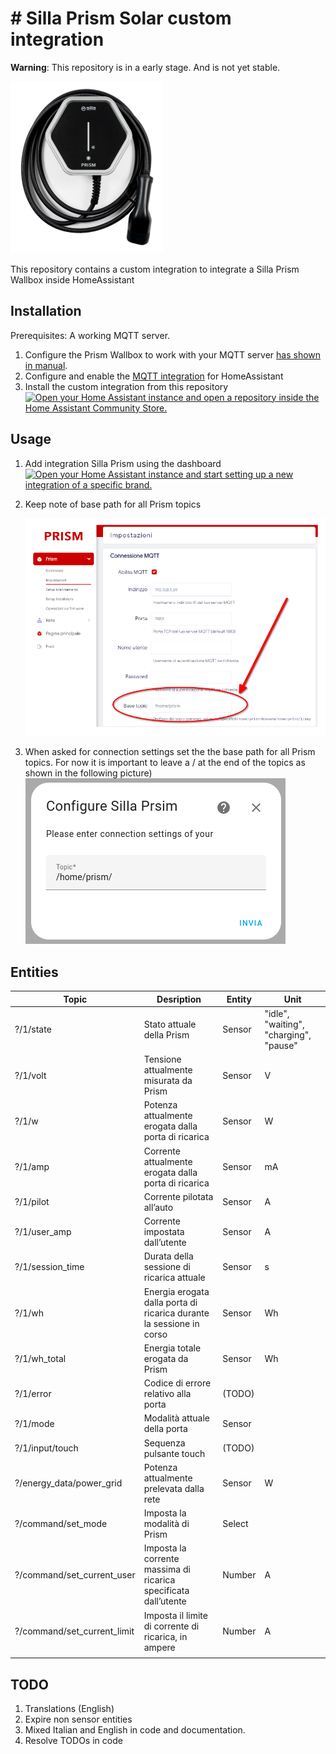 #  # Silla Prism Solar custom integration

**Warning**: This repository is in a early stage. And is not yet stable.

![Silla Prism Solar](image.png)

This repository contains a custom integration to integrate a Silla Prism Wallbox inside HomeAssistant

## Installation

Prerequisites: A working MQTT server.

1) Configure the Prism Wallbox to work with your MQTT server  [has shown in manual](https://support.silla.industries/wp-content/uploads/2023/09/DOC-Prism_MQTT_Manual-rel.2.0_rev.-20220105-EN.pdf).
2) Configure and enable the [MQTT integration](https://www.home-assistant.io/integrations/mqtt/) for HomeAssistant
3) Install the custom integration from this repository [![Open your Home Assistant instance and open a repository inside the Home Assistant Community Store.](https://my.home-assistant.io/badges/hacs_repository.svg)](https://my.home-assistant.io/redirect/hacs_repository/?owner=Stefano+Pagnottelli&repository=https%3A%2F%2Fgithub.com%2Fpersuader72%2Fcustom-components.git&category=integration)

## Usage

1. Add integration Silla Prism using the dashboard  [![Open your Home Assistant instance and start setting up a new integration of a specific brand.](https://my.home-assistant.io/badges/brand.svg)](https://my.home-assistant.io/redirect/brand/?brand=silla_prism) 

2. Keep note of base path for all Prism topics

   ![Prism manual](images/setup3.png)

3. When asked for connection settings set the the base path for all Prism topics. For now it is important to leave a / at the end of the topics as shown in the following picture)
   ![Configure Silla Prism](images/setup2.png)

   

## Entities

| Topic                       | Desription                                                   | Entity | Unit                                   |
| --------------------------- | ------------------------------------------------------------ | ------ | -------------------------------------- |
| ?/1/state                   | Stato attuale della Prism                                    | Sensor | "idle", "waiting", "charging", "pause" |
| ?/1/volt                    | Tensione attualmente misurata da Prism                       | Sensor | V                                      |
| ?/1/w                       | Potenza attualmente erogata dalla porta di ricarica          | Sensor | W                                      |
| ?/1/amp                     | Corrente attualmente erogata dalla porta di ricarica         | Sensor | mA                                     |
| ?/1/pilot                   | Corrente pilotata all’auto                                   | Sensor | A                                      |
| ?/1/user_amp                | Corrente impostata dall’utente                               | Sensor | A                                      |
| ?/1/session_time            | Durata della sessione di ricarica attuale                    | Sensor | s                                      |
| ?/1/wh                      | Energia erogata dalla porta di ricarica durante la sessione in corso | Sensor | Wh                                     |
| ?/1/wh_total                | Energia totale erogata da Prism                              | Sensor | Wh                                     |
| ?/1/error                   | Codice di errore relativo alla porta                         | (TODO) |                                        |
| ?/1/mode                    | Modalità attuale della porta                                 | Sensor |                                        |
| ?/1/input/touch             | Sequenza pulsante touch                                      | (TODO) |                                        |
| ?/energy_data/power_grid    | Potenza attualmente prelevata dalla rete                     | Sensor | W                                      |
| ?/command/set_mode          | Imposta la modalità di Prism                                 | Select |                                        |
| ?/command/set_current_user  | Imposta la corrente massima di ricarica specificata dall’utente | Number | A                                      |
| ?/command/set_current_limit | Imposta il limite di corrente di ricarica, in ampere         | Number | A                                      |
|                             |                                                              |        |                                        |

## TODO

1. Translations (English)
2. Expire non sensor entities
3. Mixed Italian and English in code and documentation.
4. Resolve TODOs in code
